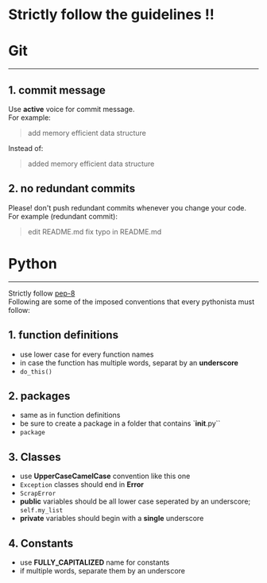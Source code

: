 # Strictly follow the guidelines !!

# Git
-------------

## 1. commit message
Use **active** voice for commit message.  
For example:  
> add memory efficient data structure

Instead of:
> added memory efficient data structure

## 2. no redundant commits
Please! don't push redundant commits whenever you change your code.  
For example (redundant commit):
> edit README.md
> fix typo in README.md

# Python
-------------

Strictly follow [pep-8](https://www.python.org/dev/peps/pep-0008/)  
Following are some of the imposed conventions that every pythonista must follow:

## 1. function definitions
- use lower case for every function names
- in case the function has multiple words, separat by an **underscore**
- `do_this()`

## 2. packages
- same as in function definitions
- be sure to create a package in a folder that contains `__init__.py``
- `package`

## 3. Classes
- use **UpperCaseCamelCase** convention like this one
- `Exception` classes should end in **Error**
- `ScrapError`
- **public** variables should be all lower case seperated by an underscore; `self.my_list`
- **private** variables should begin with a **single** underscore

## 4. Constants
- use **FULLY_CAPITALIZED** name for constants
- if multiple words, separate them by an underscore




